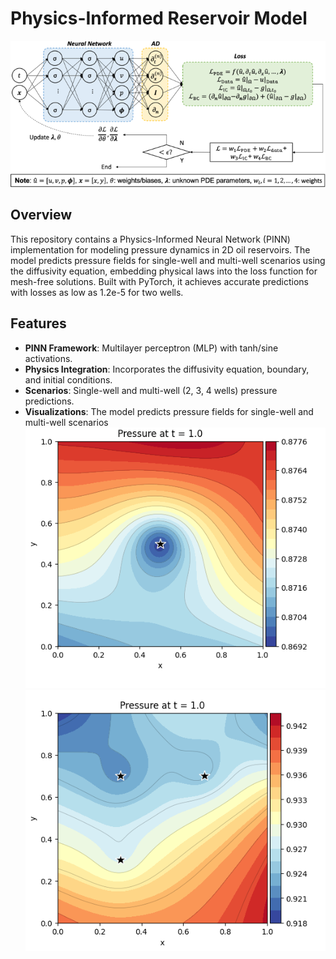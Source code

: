 # Physics-Informed Reservoir Model

![PINN_structure](https://github.com/Akmuhammet01/Physics-informed_Reservoir_Model/blob/main/images/10409_2021_1148_Fig1_HTML.png)

## Overview
This repository contains a Physics-Informed Neural Network (PINN) implementation for modeling pressure dynamics in 2D oil reservoirs. The model predicts pressure fields for single-well and multi-well scenarios using the diffusivity equation, embedding physical laws into the loss function for mesh-free solutions. Built with PyTorch, it achieves accurate predictions with losses as low as 1.2e-5 for two wells.

## Features
- **PINN Framework**: Multilayer perceptron (MLP) with tanh/sine activations.
- **Physics Integration**: Incorporates the diffusivity equation, boundary, and initial conditions.
- **Scenarios**: Single-well and multi-well (2, 3, 4 wells) pressure predictions.
- **Visualizations**: The model predicts pressure fields for single-well and multi-well scenarios
![Visualizations](https://github.com/Akmuhammet01/Physics-informed_Reservoir_Model/blob/main/images/Screenshot%20from%202025-10-25%2019-03-55.png)
![Visualizations](https://github.com/Akmuhammet01/Physics-informed_Reservoir_Model/blob/main/images/Screenshot%20from%202025-10-25%2019-03-43.png)
